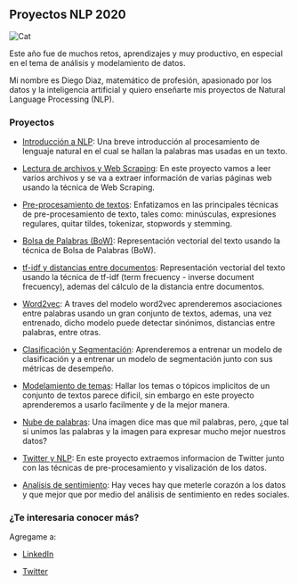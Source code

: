 ## Proyectos NLP 2020

![Cat](https://thumbs.dreamstime.com/b/forma-de-gato-negro-en-la-nube-palabras-para-los-amantes-gatos-ilustra-un-divertido-sentado-ojos-grandes-se-apoderan-del-mundo-168827548.jpg)

Este año fue de muchos retos, aprendizajes y muy productivo, en especial en el tema de análisis y modelamiento de datos.

Mi nombre es Diego Diaz, matemático de profesión, apasionado por los datos y la inteligencia artificial y quiero enseñarte mis proyectos de Natural Language Processing (NLP).


### Proyectos

- [Introducción a NLP](https://github.com/DiazDiegoP/Ejemplo-Clase-NLP/blob/master/Taller1.ipynb): Una breve introducción al procesamiento de lenguaje natural en el cual se hallan la palabras mas usadas en un texto.

- [Lectura de archivos y Web Scraping](https://github.com/DiazDiegoP/Proyectos-NLP/blob/master/Taller2_solucion.ipynb): En este proyecto vamos a leer varios archivos y se va a extraer información de varias páginas web usando la técnica de Web Scraping.

- [Pre-procesamiento de textos](https://github.com/DiazDiegoP/Proyectos-NLP/blob/master/Taller3_solucion.ipynb): Enfatizamos en las principales técnicas de pre-procesamiento de texto, tales como: minúsculas, expresiones regulares, quitar tildes, tokenizar, stopwords y stemming.

- [Bolsa de Palabras (BoW)](https://github.com/DiazDiegoP/Proyectos-NLP/blob/master/Taller4_solucion.ipynb): Representación vectorial del texto usando la técnica de Bolsa de Palabras (BoW).

- [tf-idf y distancias entre documentos](https://github.com/DiazDiegoP/Proyectos-NLP/blob/master/Taller5_solucion.ipynb): Representación vectorial del texto usando la técnica de tf-idf (term frecuency - inverse document frecuency), ademas del cálculo de la distancia entre documentos.

- [Word2vec](https://github.com/DiazDiegoP/Proyectos-NLP/blob/master/Taller6_solucion.ipynb): A traves del modelo word2vec aprenderemos asociaciones entre palabras usando un gran conjunto de textos, ademas, una vez entrenado, dicho modelo puede detectar sinónimos, distancias entre palabras, entre otras.

- [Clasificación y Segmentación](https://github.com/DiazDiegoP/Proyectos-NLP/blob/master/Taller7_solucion.ipynb): Aprenderemos a entrenar un modelo de clasificación y a entrenar un modelo de segmentación junto con sus métricas de desempeño.

- [Modelamiento de temas](https://github.com/DiazDiegoP/Proyectos-NLP/blob/master/Taller8_solucion.ipynb): Hallar los temas o tópicos implicitos de un conjunto de textos parece dificil, sin embargo en este proyecto aprenderemos a usarlo facilmente y de la mejor manera.

- [Nube de palabras](https://github.com/DiazDiegoP/Proyectos-NLP/blob/master/Taller9_solucion.ipynb): Una imagen dice mas que mil palabras, pero, ¿que tal si unimos las palabras y la imagen para expresar mucho mejor nuestros datos?

- [Twitter y NLP](https://github.com/DiazDiegoP/Proyectos-NLP/blob/master/Taller10_solucion.ipynb): En este proyecto extraemos informacion de Twitter junto con las técnicas de pre-procesamiento y visalización de los datos.

- [Analisis de sentimiento](https://github.com/DiazDiegoP/Proyectos-NLP/blob/master/Taller11_solucion.ipynb): Hay veces hay que meterle corazón a los datos y que mejor que por medio del análisis de sentimiento en redes sociales.


### ¿Te interesaria conocer más? 

Agregame a:

- [LinkedIn](https://www.linkedin.com/in/diego-diaz-padilla/)

- [Twitter](https://twitter.com/diazdiegop)

